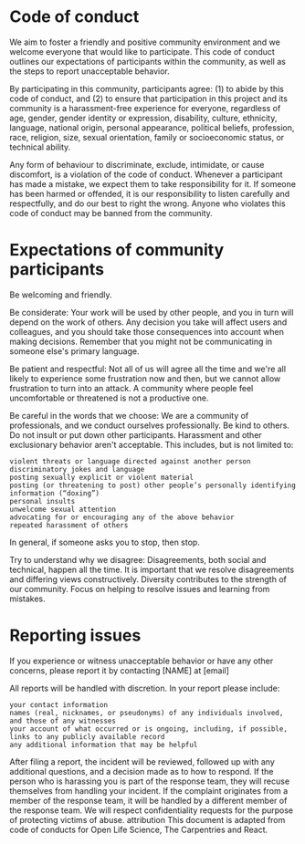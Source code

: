# Code of conduct

We aim to foster a friendly and positive community environment and we welcome everyone that would like to participate. This code of conduct outlines our expectations of participants within the community, as well as the steps to report unacceptable behavior.

By participating in this community, participants agree: (1) to abide by this code of conduct, and (2) to ensure that participation in this project and its community is a harassment-free experience for everyone, regardless of age, gender, gender identity or expression, disability, culture, ethnicity, language, national origin, personal appearance, political beliefs, profession, race, religion, size, sexual orientation, family or socioeconomic status, or technical ability.

Any form of behaviour to discriminate, exclude, intimidate, or cause discomfort, is a violation of the code of conduct. Whenever a participant has made a mistake, we expect them to take responsibility for it. If someone has been harmed or offended, it is our responsibility to listen carefully and respectfully, and do our best to right the wrong. Anyone who violates this code of conduct may be banned from the community.

# Expectations of community participants

Be welcoming and friendly.

Be considerate: Your work will be used by other people, and you in turn will depend on the work of others. Any decision you take will affect users and colleagues, and you should take those consequences into account when making decisions. Remember that you might not be communicating in someone else's primary language.

Be patient and respectful: Not all of us will agree all the time and we're all likely to experience some frustration now and then, but we cannot allow frustration to turn into an attack. A community where people feel uncomfortable or threatened is not a productive one.

Be careful in the words that we choose: We are a community of professionals, and we conduct ourselves professionally. Be kind to others. Do not insult or put down other participants. Harassment and other exclusionary behavior aren't acceptable. This includes, but is not limited to:

    violent threats or language directed against another person
    discriminatory jokes and language
    posting sexually explicit or violent material
    posting (or threatening to post) other people’s personally identifying information (“doxing”)
    personal insults
    unwelcome sexual attention
    advocating for or encouraging any of the above behavior
    repeated harassment of others

In general, if someone asks you to stop, then stop.

Try to understand why we disagree: Disagreements, both social and technical, happen all the time. It is important that we resolve disagreements and differing views constructively. Diversity contributes to the strength of our community. Focus on helping to resolve issues and learning from mistakes.

# Reporting issues

If you experience or witness unacceptable behavior or have any other concerns, please report it by contacting [NAME] at [email]

All reports will be handled with discretion. In your report please include:

    your contact information
    names (real, nicknames, or pseudonyms) of any individuals involved, and those of any witnesses
    your account of what occurred or is ongoing, including, if possible, links to any publicly available record
    any additional information that may be helpful

After filing a report, the incident will be reviewed, followed up with any additional questions, and a decision made as to how to respond. If the person who is harassing you is part of the response team, they will recuse themselves from handling your incident. If the complaint originates from a member of the response team, it will be handled by a different member of the response team. We will respect confidentiality requests for the purpose of protecting victims of abuse.
attribution
This document is adapted from code of conducts for Open Life Science, The Carpentries and React.
